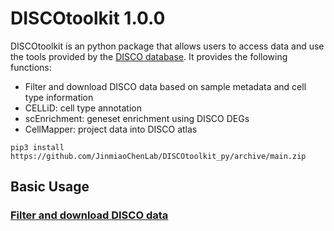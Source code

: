 <!--
 * @Descripttion: 
 * @version: 
 * @Author: Mengwei Li
 * @Date: 2023-04-16 21:20:42
 * @LastEditors: Mengwei Li
 * @LastEditTime: 2023-04-16 21:22:03
-->
# DISCOtoolkit 1.0.0

DISCOtoolkit is an python package that allows users to access data and use the tools provided by the [DISCO database](https://www.immunesinglecell.org/). It provides the following functions:

- Filter and download DISCO data based on sample metadata and cell type information
- CELLiD: cell type annotation
- scEnrichment: geneset enrichment using DISCO DEGs
- CellMapper: project data into DISCO atlas

``` 
pip3 install https://github.com/JinmiaoChenLab/DISCOtoolkit_py/archive/main.zip
```

## Basic Usage

### [Filter and download DISCO data](https://github.com/JinmiaoChenLab/DISCOtoolkit_py/blob/main/download_data.ipynb)

